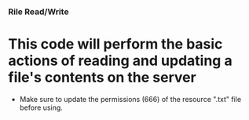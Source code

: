 ### Rile Read/Write

# This code will perform the basic actions of reading and updating a file's contents on the server

- Make sure to update the permissions (666) of the resource ".txt" file before using.
